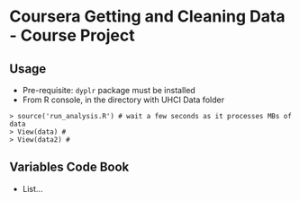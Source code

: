 # Coursera Getting and Cleaning Data - Course Project

## Usage

* Pre-requisite: `dyplr` package must be installed
* From R console, in the directory with UHCI Data folder
```
> source('run_analysis.R') # wait a few seconds as it processes MBs of data
> View(data) # 
> View(data2) #
```

## Variables Code Book

* List...
